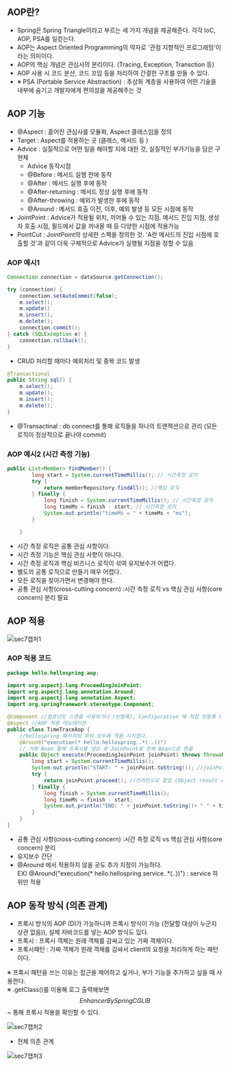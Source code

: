 ## AOP란? 
- Spring은 Spring Triangle이라고 부르는 세 가지 개념을 제공해준다. 각각 IoC, AOP, PSA를 일컫는다.
- AOP는 Aspect Oriented Programming의 약자로 '관점 지향적인 프로그래밍'이라는 의미이다.
- AOP의 핵심 개념은 관심사의 분리이다. (Tracing, Exception, Transction 등)
- AOP 사용 시 코드 분산, 코드 꼬임 등을 처리하여 간결한 구조를 만들 수 있다.
- ※ PSA (Portable Service Abstraction) : 추상화 계층을 사용하여 어떤 기술을 내부에 숨기고 개발자에게 편의성을 제공해주는 것

## AOP 기능
- @Aspect : 흩어진 관심사를 모듈화, Aspect 클래스임을 정의
- Target : Aspect를 적용하는 곳 (클래스, 메서드 등 )
- Advice : 실질적으로 어떤 일을 해야할 지에 대한 것, 실질적인 부가기능을 담은 구현체  
    - Advice 동작시점 
    - @Before : 메서드 실행 전에 동작
    - @After : 메서드 실행 후에 동작
    - @After-returning : 메서드 정상 실행 후에 동작
    - @After-throwing : 예외가 발생한 후에 동작 
    - @Around : 메서드 호출 이전, 이후, 예외 발생 등 모든 시점에 동작 
- JointPoint : Advice가 적용될 위치, 끼어들 수 있는 지점. 메서드 진입 지점, 생성자 호출 시점, 필드에서 값을 꺼내올 때 등 다양한 시점에 적용가능
- PointCut : JointPoint의 상세한 스펙을 정의한 것. 'A란 메서드의 진입 시점에 호출할 것'과 같이 더욱 구체적으로 Advice가 실행될 지점을 정할 수 있음

### AOP 예시1
```Java
Connection connection = dataSource.getConnection(); 

try (connection) {
    connection.setAutoCommit(false);   
    m.select();
    m.update()
    m.insert();
    m.delete();
    connection.commit(); 
} catch (SQLException e) {
    connection.rollback();
}
```
- CRUD 처리할 때마다 예외처리 및 중복 코드 발생 
```Java 
@Transactional
public String sql() {
    m.select();
    m.update();
    m.insert();
    m.delete();
}
```
- @Transactinal : db connect를 통해 로직들을 하나의 트랜잭션으로 관리 (모든 로직이 정상적으로 끝나야 commit)


### AOP 예시2 (시간 측정 기능)
```Java
public List<Member> findMember() {
        long start = System.currentTimeMillis(); // 시간측정 로직
        try {
            return memberRepository.findAll(); //핵심 로직 
        } finally {
            long finish = System.currentTimeMillis(); // 시간측정 로직
            long timeMs = finish - start; // 시간측정 로직
            System.out.println("timeMs = " + timeMs + "ms"); 
        }

    }
   ```
- 시간 측정 로직은 공통 관심 사항이다.
- 시간 측정 기능은 핵심 관심 사항이 아니다.
- 시간 측정 로직과 핵심 비즈니스 로직이 섞여 유지보수가 어렵다.
- 별도의 공통 로직으로 만들기 매우 어렵다.
- 모든 로직을 찾아가면서 변경해야 한다.
- 공통 관심 사항(cross-cutting concern) :시간 측정 로직 vs 핵심 관심 사항(core concern) 분리 필요 

## AOP 적용 
![sec7캡처1](https://user-images.githubusercontent.com/81945553/126908044-3fd3b791-5da7-417f-9846-633a5737eb0b.png)

### AOP 적용 코드 
``` Java
package hello.hellospring.aop;

import org.aspectj.lang.ProceedingJoinPoint;
import org.aspectj.lang.annotation.Around;
import org.aspectj.lang.annotation.Aspect;
import org.springframework.stereotype.Component;

@Component //컴포넌트 스캔을 사용하거나 (빈등록), Configuration 에 직접 빈등록 (이 방법을 주로 선호) 
@Aspect //AOP 적용 어노테이션 
public class TimeTraceAop {
    //hellospring 패키지의 하위 모두에 적용 시키겠다.
    @Around("execution(* hello.hellospring..*(..))")
    // 가짜 Bean 통해 프록시를 생성 후 JoinPoint로 진짜 Bean으로 연결
    public Object execute(ProceedingJoinPoint joinPoint) throws Throwable {
        long start = System.currentTimeMillis();
        System.out.println("START: " + joinPoint.toString()); //joinPoint.toString(): 실행위치 
        try {
            return joinPoint.proceed(); //인라인으로 합침 (Object result = joinPoint.proceed(); + return result;)
        } finally {
            long finish = System.currentTimeMillis();
            long timeMs = finish - start;
            System.out.println("END: " + joinPoint.toString()+ " " + timeMs + "ms");
        }
    }
}
```
- 공통 관심 사항(cross-cutting concern) :시간 측정 로직 vs 핵심 관심 사항(core concern) 분리
- 유지보수 간단 
- @Around 에서 적용하지 않을 곳도 추가 지정이 가능하다.   
EX) @Around("execution(* hello.hellospring.service..*(..))") : service 하위만 적용 

## AOP 동작 방식 (의존 관계) 
- 프록시 방식의 AOP (DI가 가능하니까 프록시 방식이 가능 (전달할 대상이 누군지 상관 없음)), 실제 자바코드를 넣는 AOP 방식도 있다.
- 프록시 : 프록시 객체는 원래 객체를 감싸고 있는 가짜 객체이다. 
- 프록시패턴 : 가짜 객체가 원래 객체를 감싸서 client의 요청을 처리하게 하는 패턴이다.

※ 프록시 패턴을 쓰는 이유는 접근을 제어하고 싶거나, 부가 기능을 추가하고 싶을 때 사용한다.  
※ .getClass()를 이용해 로그 출력해보면 $$EnhancerBySpringCGLIB$$~ 통해 프록시 적용을 확인할 수 있다. 

![sec7캡처2](https://user-images.githubusercontent.com/81945553/126908498-4c8ab5fd-efff-4cfa-a101-68947d66937d.png)  

- 전체 의존 관계 

![sec7캡처3](https://user-images.githubusercontent.com/81945553/126908529-150486a1-7c68-4722-bdd0-c2ceced3dbee.png)  


